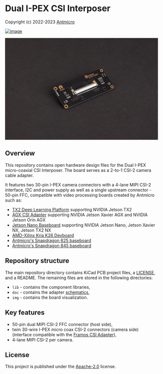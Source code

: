 # Dual I-PEX CSI Interposer

Copyright (c) 2022-2023 [Antmicro](https://www.antmicro.com)

[![image](https://img.shields.io/badge/View%20on-Antmicro%20Open%20Source%20Portal-332d37?style=flat-square)](https://opensource.antmicro.com/projects/dual-ipex-csi-interposer)

![Dual IPEX CSI Interposer Visualization](img/dual-ipex-csi-interposer.png)

## Overview

This repository contains open hardware design files for the Dual I-PEX micro-coaxial CSI Interposer.
The board serves as a 2-to-1 CSI-2 camera cable adapter.

It features two 30-pin I-PEX camera connectors with a 4-lane MIPI CSI-2 interface, I2C and power supply as well as a single upstream connector - 50-pin FFC, compatible with video processing boards created by Antmicro such as:

* [TX2 Deep Learning Platform](https://github.com/antmicro/jetson-tx2-deep-learning-platform) supporting NVIDIA Jetson TX2 
* [AGX CSI Adapter](https://github.com/antmicro/jetson-nano-baseboard) supporting NVIDIA Jetson Xavier AGX and NVIDIA Jetson Orin AGX
* [Jetson Nano Baseboard](https://github.com/antmicro/jetson-nano-baseboard) supporting NVIDIA Jetson Nano, Jetson Xavier NX, Jetson TX2 NX
* [AMD-Xilinx Kria K26 Devboard](https://github.com/antmicro/kria-k26-devboard)
* [Antmicro's Snapdragon 625 baseboard](https://github.com/antmicro/snapdragon-625-baseboard)
* [Antmicro's Snapdragon 845 baseboard](https://github.com/antmicro/snapdragon-845-baseboard)

## Repository structure

The main repository directory contains KiCad PCB project files, a [LICENSE](LICENSE), and a README.
The remaining files are stored in the following directories:

* `lib` - contains the component libraries,
* `doc` - contains the adapter [schematics](doc/dual-ipex-csi-interposer.pdf),
* `img` - contains the board visualization.

## Key features

* 50-pin dual MIPI CSI-2 FFC connector (host side),
* twin 30-wire I-PEX micro coax CSI-2 connectors (camera side) (interface compatible with the [Framos CSI Adapter](https://github.com/antmicro/framos-csi-adapter)),
* 4-lane MIPI CSI-2 per camera.

## License

This project is published under the [Apache-2.0](LICENSE) license.
